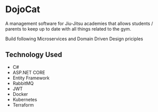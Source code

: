 
# **DojoCat**

A management software for Jiu-Jitsu academies that allows students / parents to keep up to date with all things related to the gym.

Build following Microservices and Domain Driven Design priciples

## Technology Used
* C#
* ASP.NET CORE
* Entity Framework
* RabbitMQ
* JWT
* Docker
* Kubernetes
* Terraform

